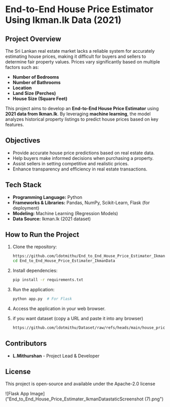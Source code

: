 # **End-to-End House Price Estimator Using Ikman.lk Data (2021)**

## **Project Overview**
The Sri Lankan real estate market lacks a reliable system for accurately estimating house prices, making it difficult for buyers and sellers to determine fair property values. Prices vary significantly based on multiple factors such as:
- **Number of Bedrooms**
- **Number of Bathrooms**
- **Location**
- **Land Size (Perches)**
- **House Size (Square Feet)**

This project aims to develop an **End-to-End House Price Estimator** using **2021 data from Ikman.lk**. By leveraging **machine learning**, the model analyzes historical property listings to predict house prices based on key features. 

## **Objectives**
- Provide accurate house price predictions based on real estate data.
- Help buyers make informed decisions when purchasing a property.
- Assist sellers in setting competitive and realistic prices.
- Enhance transparency and efficiency in real estate transactions.

## **Tech Stack**
- **Programming Language:** Python 
- **Frameworks & Libraries:** Pandas, NumPy, Scikit-Learn, Flask (for deployment)
- **Modeling:** Machine Learning (Regression Models)
- **Data Source:** Ikman.lk (2021 dataset)


## **How to Run the Project**
1. Clone the repository:
   ```bash
   https://github.com/ldotmithu/End_to_End_House_Price_Estimater_IkmanData.git
   cd End_to_End_House_Price_Estimater_IkmanData
   ```
2. Install dependencies:
   ```bash
   pip install -r requirements.txt
   ```
3. Run the application:
   ```bash
   python app.py  # For Flask
   ```
4. Access the application in your web browser.

5. if you want dataset (copy a URL and paste it into any browser)
    ```bash
   https://github.com/ldotmithu/Dataset/raw/refs/heads/main/house_prices.zip
   ```
## **Contributors**
- **L.Mithurshan** - Project Lead & Developer

## **License**
This project is open-source and available under the Apache-2.0 license

![Flask App Image]("End_to_End_House_Price_Estimater_IkmanDatastaticScreenshot (7).png")


